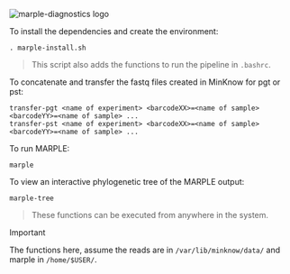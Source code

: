 ![marple-diagnostics logo](https://marple-diagnostics.org/wp-content/uploads/2022/07/MARPLE-logo-1024x364.png)

To install the dependencies and create the environment:
```
. marple-install.sh
```
> This script also adds the functions to run the pipeline in `.bashrc`.

To concatenate and transfer the fastq files created in MinKnow for pgt or pst:
```
transfer-pgt <name of experiment> <barcodeXX>=<name of sample> <barcodeYY>=<name of sample> ...
transfer-pst <name of experiment> <barcodeXX>=<name of sample> <barcodeYY>=<name of sample> ...
```
To run MARPLE:
```
marple
```
To view an interactive phylogenetic tree of the MARPLE output:
```
marple-tree
```

> These functions can be executed from anywhere in the system.

> [!IMPORTANT]
> The functions here, assume the reads are in `/var/lib/minknow/data/` and marple in `/home/$USER/`.